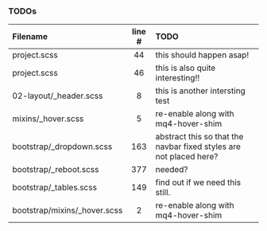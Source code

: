 ### TODOs
| Filename | line # | TODO
|:------|:------:|:------
| project.scss | 44 | this should happen asap!
| project.scss | 46 | this is also quite interesting!!
| 02-layout/_header.scss | 8 | this is another intersting test
| mixins/_hover.scss | 5 | re-enable along with mq4-hover-shim
| bootstrap/_dropdown.scss | 163 | abstract this so that the navbar fixed styles are not placed here?
| bootstrap/_reboot.scss | 377 | needed?
| bootstrap/_tables.scss | 149 | find out if we need this still.
| bootstrap/mixins/_hover.scss | 2 | re-enable along with mq4-hover-shim